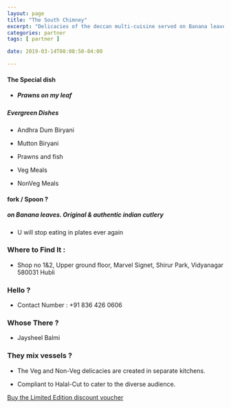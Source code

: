 ```yaml
---
layout: page
title: "The South Chimney"
excerpt: "Delicacies of the deccan multi-cuisine served on Banana leaves"
categories: partner
tags: [ partner ]

date: 2019-03-14T08:08:50-04:00

---
```


#### The Special dish

* ##### Prawns on my leaf

##### Evergreen Dishes

*  Andhra Dum Biryani

* Mutton Biryani

* Prawns and fish

* Veg Meals

* NonVeg Meals

#### fork / Spoon ?

#####  on Banana leaves. Original & authentic indian cutlery

*  U will stop eating in plates ever again


### Where to Find It :

* Shop no 1&2, Upper ground floor, Marvel Signet, Shirur Park, Vidyanagar
580031 Hubli

### Hello ?

* Contact Number : +91 836 426 0606

### Whose There ?
* Jaysheel Balmi

### They mix vessels ?

* The Veg and Non-Veg delicacies are created in separate kitchens.

* Compliant to Halal-Cut to cater to the diverse audience.

[Buy the Limited Edition discount voucher](https://ti.to/the-hd-tour/hd-limited-edition-march)
